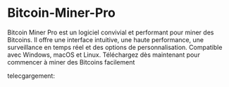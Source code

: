 # Bitcoin-Miner-Pro
Bitcoin Miner Pro est un logiciel convivial et performant pour miner des Bitcoins. Il offre une interface intuitive, une haute performance, une surveillance en temps réel et des options de personnalisation. Compatible avec Windows, macOS et Linux. Téléchargez dès maintenant pour commencer à miner des Bitcoins facilement


telecgargement:
